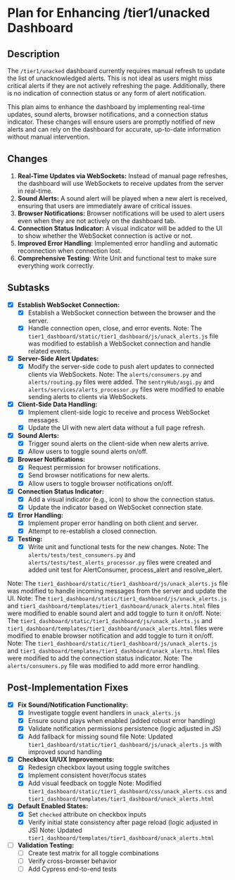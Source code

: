 # Plan for Enhancing /tier1/unacked Dashboard

## Description

The `/tier1/unacked` dashboard currently requires manual refresh to update the list of unacknowledged alerts. This is not ideal as users might miss critical alerts if they are not actively refreshing the page. Additionally, there is no indication of connection status or any form of alert notification.

This plan aims to enhance the dashboard by implementing real-time updates, sound alerts, browser notifications, and a connection status indicator. These changes will ensure users are promptly notified of new alerts and can rely on the dashboard for accurate, up-to-date information without manual intervention.

## Changes

1.  **Real-Time Updates via WebSockets:** Instead of manual page refreshes, the dashboard will use WebSockets to receive updates from the server in real-time.
2.  **Sound Alerts:** A sound alert will be played when a new alert is received, ensuring that users are immediately aware of critical issues.
3.  **Browser Notifications:** Browser notifications will be used to alert users even when they are not actively on the dashboard tab.
4.  **Connection Status Indicator:** A visual indicator will be added to the UI to show whether the WebSocket connection is active or not.
5. **Improved Error Handling**: Implemented error handling and automatic reconnection when connection lost.
6. **Comprehensive Testing**: Write Unit and functional test to make sure everything work correctly.

## Subtasks

- [x] **Establish WebSocket Connection:**
    - [x] Establish a WebSocket connection between the browser and the server.
    - [x] Handle connection open, close, and error events.
Note: The `tier1_dashboard/static/tier1_dashboard/js/unack_alerts.js` file was modified to establish a WebSocket connection and handle related events.
- [x] **Server-Side Alert Updates:**
    - [x] Modify the server-side code to push alert updates to connected clients via WebSockets.
Note: The `alerts/consumers.py` and `alerts/routing.py` files were added. The `sentryHub/asgi.py` and `alerts/services/alerts_processor.py` files were modified to enable sending alerts to clients via WebSockets.
- [x] **Client-Side Data Handling:**
    - [x] Implement client-side logic to receive and process WebSocket messages.
    - [x] Update the UI with new alert data without a full page refresh.
- [x] **Sound Alerts:**
    - [x] Trigger sound alerts on the client-side when new alerts arrive.
    - [x] Allow users to toggle sound alerts on/off.
- [x] **Browser Notifications:**
    - [x] Request permission for browser notifications.
    - [x] Send browser notifications for new alerts.
    - [x] Allow users to toggle browser notifications on/off.
- [x] **Connection Status Indicator:**
    - [x] Add a visual indicator (e.g., icon) to show the connection status.
    - [x] Update the indicator based on WebSocket connection state.
- [x] **Error Handling:**
    - [x] Implement proper error handling on both client and server.
    - [x] Attempt to re-establish a closed connection.
- [x] **Testing:**
    - [x] Write unit and functional tests for the new changes.
Note: The `alerts/tests/test_consumers.py` and `alerts/tests/test_alerts_processor.py` files were created and added unit test for AlertConsumer, process_alert and resolve_alert.

Note: The `tier1_dashboard/static/tier1_dashboard/js/unack_alerts.js` file was modified to handle incoming messages from the server and update the UI.
Note: The `tier1_dashboard/static/tier1_dashboard/js/unack_alerts.js` and `tier1_dashboard/templates/tier1_dashboard/unack_alerts.html` files were modified to enable sound alert and add toggle to turn it on/off.
Note: The `tier1_dashboard/static/tier1_dashboard/js/unack_alerts.js` and `tier1_dashboard/templates/tier1_dashboard/unack_alerts.html` files were modified to enable browser notification and add toggle to turn it on/off.
Note: The `tier1_dashboard/static/tier1_dashboard/js/unack_alerts.js` and `tier1_dashboard/templates/tier1_dashboard/unack_alerts.html` files were modified to add the connection status indicator.
Note: The `alerts/consumers.py` file was modified to add more error handling.

## Post-Implementation Fixes

- [x] **Fix Sound/Notification Functionality:**
    - [x] Investigate toggle event handlers in `unack_alerts.js`
    - [x] Ensure sound plays when enabled (added robust error handling)
    - [x] Validate notification permissions persistence (logic adjusted in JS)
    - [x] Add fallback for missing sound file
    Note: Updated `tier1_dashboard/static/tier1_dashboard/js/unack_alerts.js` with improved sound handling

- [x] **Checkbox UI/UX Improvements:**
    - [x] Redesign checkbox layout using toggle switches
    - [x] Implement consistent hover/focus states
    - [x] Add visual feedback on toggle
    Note: Modified `tier1_dashboard/static/tier1_dashboard/css/unack_alerts.css` and `tier1_dashboard/templates/tier1_dashboard/unack_alerts.html`

- [x] **Default Enabled States:**
    - [x] Set `checked` attribute on checkbox inputs
    - [x] Verify initial state consistency after page reload (logic adjusted in JS)
    Note: Updated `tier1_dashboard/templates/tier1_dashboard/unack_alerts.html`

- [ ] **Validation Testing:**
    - [ ] Create test matrix for all toggle combinations
    - [ ] Verify cross-browser behavior
    - [ ] Add Cypress end-to-end tests